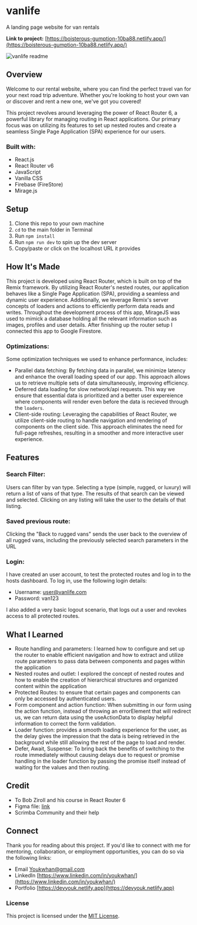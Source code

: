 # vanlife
A landing page website for van rentals

**Link to project:** [https://boisterous-gumption-10ba88.netlify.app/](https://boisterous-gumption-10ba88.netlify.app/)

![vanlife readme](https://github.com/Youkwhan/vanlife/assets/37788922/68063a26-6e42-41de-9fbf-b920e166f7f2)

## Overview
Welcome to our rental website, where you can find the perfect travel van for your next road trip adventure. Whether you're looking to host your own van or discover and rent a new one, we've got you covered!

This project revolves around leveraging the power of React Router 6, a powerful library for managing routing in React applications. Our primary focus was on utilizing its features to set up nested routes and create a seamless Single Page Application (SPA) experience for our users.

### Built with: 
- React.js
- React Router v6
- JavaScript
- Vanilla CSS
- Firebase (FireStore)
- Mirage.js

## Setup
1. Clone this repo to your own machine
2. `cd` to the main folder in Terminal
3. Run `npm install`
4. Run `npm run dev` to spin up the dev server
5. Copy/paste or click on the localhost URL it provides

## How It's Made
This project is developed using React Router, which is built on top of the Remix framework. By utilizing React Router's nested routes, our application behaves like a Single Page Application (SPA), providing a seamless and dynamic user experience. 
Additionally, we leverage Remix's server concepts of loaders and actions to efficiently perform data reads and writes.
Throughout the development process of this app, MirageJS was used to mimick a database holding all the relevant information such as images, profiles and user details. After finishing up the router setup I connected this app to Google Firestore.

### Optimizations:
Some optimization techniques we used to enhance performance, includes:
- Parallel data fetching: By fetching data in parallel, we minimize latency and enhance the overall loading speed of our app. This approach allows us to retrieve multiple sets of data simultaneously, improving efficiency.
- Deferred data loading for slow network/api requests. This way we ensure that essential data is prioritized and a better user expereience where components will render even before the data is recieved through the `loaders`.
- Client-side routing: Leveraging the capabilities of React Router, we utilize client-side routing to handle navigation and rendering of components on the client side. This approach eliminates the need for full-page refreshes, resulting in a smoother and more interactive user experience.
  
## Features
### **Search Filter**:
Users can filter by van type. Selecting a type (simple, rugged, or luxury) will return a list of vans of that type.
The results of that search can be viewed and selected. Clicking on any listing will take the user to the details of that listing.

### **Saved previous route**: 
Clicking the "Back to rugged vans" sends the user back to the overview of all rugged vans, including the previously selected search parameters in the URL

### **Login**: 
I have created an user account, to test the protected routes and log in to the hosts dashboard. To log in, use the following login details:

- Username: user@vanlife.com
- Password: van123

I also added a very basic logout scenario, that logs out a user and revokes access to all protected routes.

## What I Learned
- Route handling and parameters: I learned how to configure and set up the router to enable efficient navigation and how to extract and utilize route parameters to pass data between components and pages within the application
- Nested routes and outlet: I explored the concept of nested routes and how to enable the creation of hierarchical structures and organized content within the application
- Protected Routes: to ensure that certain pages and components can only be accessed by authenticated users. 
- Form component and action function: When submitting in our form using the action function, instead of throwing an errorElement that will redirect us, we can return data using the useActionData to display helpful information to correct the form validation.
- Loader function: provides a smooth loading experience for the user, as the delay gives the impression that the data is being retrieved in the background while still allowing the rest of the page to load and render. 
- Defer, Await, Suspense: To bring back the benefits of switching to the route immediately without causing delays due to request or promise handling in the loader function by passing the promise itself instead of waiting for the values and then routing.

## Credit
- To Bob Ziroll and his course in React Router 6 
- Figma file: [link](https://www.figma.com/file/Ep0KBPN5sLBdUjA3HirUoZ/%23VanLife?type=design&node-id=0-1&mode=design&t=VDq4GCjy39T7G77P-0)
- Scrimba Community and their help

## Connect

Thank you for reading about this project. If you'd like to connect with me for mentoring, collaboration, or employment opportunities, you can do so via the following links:

- Email [Youkwhan@gmail.com](**Youkwhan@gmail.com**)
- LinkedIn [https://www.linkedin.com/in/youkwhan/](https://www.linkedin.com/in/youkwhan/)
- Portfolio [https://devyouk.netlify.app](https://devyouk.netlify.app)

### License
This project is licensed under the [MIT License](LICENSE.md).
